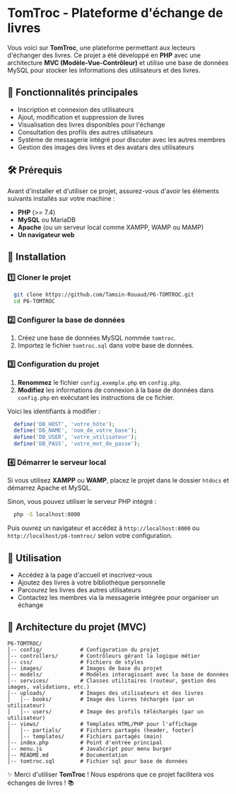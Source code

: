 # TomTroc - Plateforme d'échange de livres

Vous voici sur **TomTroc**, une plateforme permettant aux lecteurs d'échanger des livres. Ce projet a été développé en **PHP** avec une architecture **MVC (Modèle-Vue-Contrôleur)** et utilise une base de données MySQL pour stocker les informations des utilisateurs et des livres.

## 📌 Fonctionnalités principales

- Inscription et connexion des utilisateurs
- Ajout, modification et suppression de livres
- Visualisation des livres disponibles pour l'échange
- Consultation des profils des autres utilisateurs
- Système de messagerie intégré pour discuter avec les autres membres
- Gestion des images des livres et des avatars des utilisateurs

## 🛠️ Prérequis

Avant d'installer et d'utiliser ce projet, assurez-vous d'avoir les éléments suivants installés sur votre machine :

- **PHP** (>= 7.4)
- **MySQL** ou MariaDB
- **Apache** (ou un serveur local comme XAMPP, WAMP ou MAMP)
- **Un navigateur web**

## 🚀 Installation

### 1️⃣ Cloner le projet

```sh
  git clone https://github.com/Tamsin-Rouaud/P6-TOMTROC.git
  cd P6-TOMTROC
```

### 2️⃣ Configurer la base de données

1. Créez une base de données MySQL nommée `tomtroc`.
2. Importez le fichier `tomtroc.sql` dans votre base de données.

### 3️⃣ Configuration du projet

1. **Renommez** le fichier `config.exemple.php` en `config.php`.
2. **Modifiez** les informations de connexion à la base de données dans `config.php` en exécutant les instructions de ce fichier.

Voici les identifiants à modifier :

```php
  define('DB_HOST', 'votre_hôte');
  define('DB_NAME', 'nom_de_votre_base');
  define('DB_USER', 'votre_utilisateur');
  define('DB_PASS', 'votre_mot_de_passe');
```

### 4️⃣ Démarrer le serveur local

Si vous utilisez **XAMPP** ou **WAMP**, placez le projet dans le dossier `htdocs` et démarrez Apache et MySQL.

Sinon, vous pouvez utiliser le serveur PHP intégré :

```sh
  php -S localhost:8000
```

Puis ouvrez un navigateur et accédez à `http://localhost:8000` ou `http://localhost/p6-tomtroc/` selon votre configuration.

## 🎯 Utilisation

- Accédez à la page d'accueil et inscrivez-vous
- Ajoutez des livres à votre bibliothèque personnelle
- Parcourez les livres des autres utilisateurs
- Contactez les membres via la messagerie intégrée pour organiser un échange

## 📂 Architecture du projet (MVC)

```
P6-TOMTROC/
│-- config/            # Configuration du projet
│-- controllers/       # Contrôleurs gérant la logique métier
│-- css/               # Fichiers de styles
│-- images/            # Images de base du projet
│-- models/            # Modèles interagissant avec la base de données
│-- services/          # Classes utilitaires (routeur, gestion des images, validations, etc.)
│-- uploads/           # Images des utilisateurs et des livres
│   │-- books/         # Image des livres téchargés (par un utilisateur)
│   │-- users/         # Image des profils téléchargés (par un utilisateur)
│-- views/             # Templates HTML/PHP pour l'affichage
│   │-- partials/      # Fichiers partagés (header, footer)
│   │-- templates/     # Fichiers partagés (main)
│-- index.php          # Point d'entrée principal
│-- menu.js            # JavaScript pour menu burger
│-- README.md          # Documentation
│-- tomtroc.sql        # Fichier sql pour base de données
```


✨ Merci d'utiliser **TomTroc** ! Nous espérons que ce projet facilitera vos échanges de livres ! 📚

